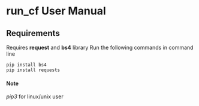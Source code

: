 # run_cf User Manual

## Requirements

Requires **request** and **bs4** library
Run the following commands in command line

```
pip install bs4
pip install requests
```

#### Note

_pip3_ for linux/unix user
